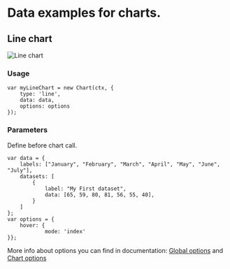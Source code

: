 # Data examples for charts.

## Line chart
![Line chart](https://github.com/abhandal/SOEN341-G4/blob/Charts_doc/Documentation/Charts/screenshots/line.png)

### Usage
```JS
var myLineChart = new Chart(ctx, {
    type: 'line',
    data: data,
    options: options
});
```

### Parameters

Define before chart call. 

```JS
var data = {
    labels: ["January", "February", "March", "April", "May", "June", "July"],
    datasets: [
        {
            label: "My First dataset",
            data: [65, 59, 80, 81, 56, 55, 40],
        }
    ]
};
var options = { 
    hover: {
            mode: 'index'
}};
```
More info about options you can find in documentation: 
[Global options](http://www.chartjs.org/docs/#chart-configuration-creating-a-chart-with-options)
and 
[Chart options](http://www.chartjs.org/docs/#line-chart-chart-options)
